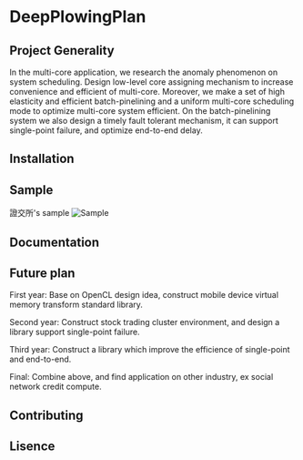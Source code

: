 # DeepPlowingPlan

## Project Generality
In the multi-core application, we research the anomaly phenomenon on system scheduling.
Design low-level core assigning mechanism to increase convenience and efficient of
multi-core. Moreover, we make a set of high elasticity and efficient batch-pinelining and
 a uniform multi-core scheduling mode to optimize multi-core system efficient.
On the batch-pinelining system we also design a timely fault tolerant mechanism, it can
support single-point failure, and optimize end-to-end delay.
## Installation

## Sample
證交所's sample
![Sample](http://i.imgur.com/mAifOUa.png)
## Documentation

## Future plan
First year: Base on OpenCL design idea, construct mobile device virtual memory transform standard library.

Second year: Construct stock trading cluster environment, and design a library support single-point failure.

Third year: Construct a library which improve the efficience of single-point and end-to-end.

Final: Combine above, and find application on other industry, ex social network credit compute.

## Contributing

## Lisence
